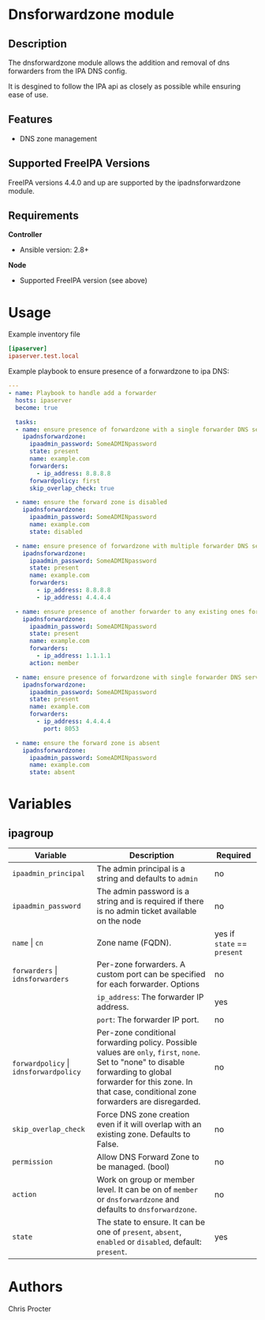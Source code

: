 Dnsforwardzone module
=====================

Description
-----------

The dnsforwardzone module allows the addition and removal of dns forwarders from the IPA DNS config.

It is desgined to follow the IPA api as closely as possible while ensuring ease of use.


Features
--------
* DNS zone management

Supported FreeIPA Versions
--------------------------

FreeIPA versions 4.4.0 and up are supported by the ipadnsforwardzone module.

Requirements
------------
**Controller**
* Ansible version: 2.8+

**Node**
* Supported FreeIPA version (see above)


Usage
=====

Example inventory file

```ini
[ipaserver]
ipaserver.test.local
```


Example playbook to ensure presence of a forwardzone to ipa DNS:

```yaml
---
- name: Playbook to handle add a forwarder
  hosts: ipaserver
  become: true

  tasks:
  - name: ensure presence of forwardzone with a single forwarder DNS server
    ipadnsforwardzone:
      ipaadmin_password: SomeADMINpassword
      state: present
      name: example.com
      forwarders:
        - ip_address: 8.8.8.8
      forwardpolicy: first
      skip_overlap_check: true

  - name: ensure the forward zone is disabled
    ipadnsforwardzone:
      ipaadmin_password: SomeADMINpassword
      name: example.com
      state: disabled

  - name: ensure presence of forwardzone with multiple forwarder DNS server
    ipadnsforwardzone:
      ipaadmin_password: SomeADMINpassword
      state: present
      name: example.com
      forwarders:
        - ip_address: 8.8.8.8
        - ip_address: 4.4.4.4

  - name: ensure presence of another forwarder to any existing ones for example.com
    ipadnsforwardzone:
      ipaadmin_password: SomeADMINpassword
      state: present
      name: example.com
      forwarders:
        - ip_address: 1.1.1.1
      action: member

  - name: ensure presence of forwardzone with single forwarder DNS server on non-stardard port
    ipadnsforwardzone:
      ipaadmin_password: SomeADMINpassword
      state: present
      name: example.com
      forwarders:
        - ip_address: 4.4.4.4
          port: 8053

  - name: ensure the forward zone is absent
    ipadnsforwardzone:
      ipaadmin_password: SomeADMINpassword
      name: example.com
      state: absent
```

Variables
=========

ipagroup
-------

Variable | Description | Required
-------- | ----------- | --------
`ipaadmin_principal` | The admin principal is a string and defaults to `admin` | no
`ipaadmin_password` | The admin password is a string and is required if there is no admin ticket available on the node | no
`name` \| `cn` | Zone name (FQDN). | yes if `state` == `present`
`forwarders` \| `idnsforwarders` |  Per-zone forwarders. A custom port can be specified for each forwarder. Options | no
&nbsp; | `ip_address`: The forwarder IP address. | yes
&nbsp; | `port`: The forwarder IP port. | no
`forwardpolicy` \| `idnsforwardpolicy` | Per-zone conditional forwarding policy. Possible values are `only`, `first`, `none`. Set to "none" to disable forwarding to global forwarder for this zone. In that case, conditional zone forwarders are disregarded. | no
`skip_overlap_check` | Force DNS zone creation even if it will overlap with an existing zone. Defaults to False. | no
`permission` | Allow DNS Forward Zone to be managed. (bool) | no
`action` | Work on group or member level. It can be on of `member` or `dnsforwardzone` and defaults to `dnsforwardzone`. | no
`state` | The state to ensure. It can be one of `present`, `absent`, `enabled` or `disabled`, default: `present`. | yes


Authors
=======

Chris Procter
